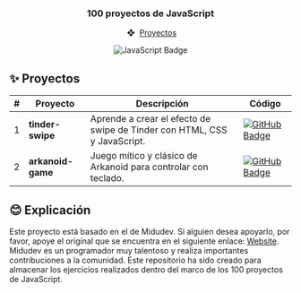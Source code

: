 <div align="center">    
  <h3>
    <strong>100 proyectos de JavaScript</strong>
  </h3>
</div>

<div align="center">    
    <span>&nbsp;❖&nbsp;</span>
    <a href="#-proyectos">
        Proyectos
    </a>   
</div>

<p></p>

<div align="center">

![JavaScript Badge](https://img.shields.io/badge/JavaScript-F7DF1E?logo=javascript&logoColor=000&style=flat)

</div>

## ✨ Proyectos

| #   | Proyecto          | Descripción                                                              | Código                                                                                                                                                                                           |
| --- | ----------------- | ------------------------------------------------------------------------ | ------------------------------------------------------------------------------------------------------------------------------------------------------------------------------------------------ |
| 1   | **tinder-swipe**  | Aprende a crear el efecto de swipe de Tinder con HTML, CSS y JavaScript. | [![GitHub Badge](https://img.shields.io/badge/Código-181717?logo=github&logoColor=fff&style=flat-square)](https://github.com/TomasMarquez81/javascript-100-proyectos/tree/main/01-tinder-swipe)  |
| 2   | **arkanoid-game** | Juego mítico y clásico de Arkanoid para controlar con teclado.           | [![GitHub Badge](https://img.shields.io/badge/Código-181717?logo=github&logoColor=fff&style=flat-square)](https://github.com/TomasMarquez81/javascript-100-proyectos/tree/main/02-arkanoid-game) |

## 😊 Explicación

Este proyecto está basado en el de Midudev. Si alguien desea apoyarlo, por favor, apoye el original que se encuentra en el siguiente enlace: <a href="https://www.javascript100.dev">Website</a>. Midudev es un programador muy talentoso y realiza importantes contribuciones a la comunidad. Este repositorio ha sido creado para almacenar los ejercicios realizados dentro del marco de los 100 proyectos de JavaScript.
